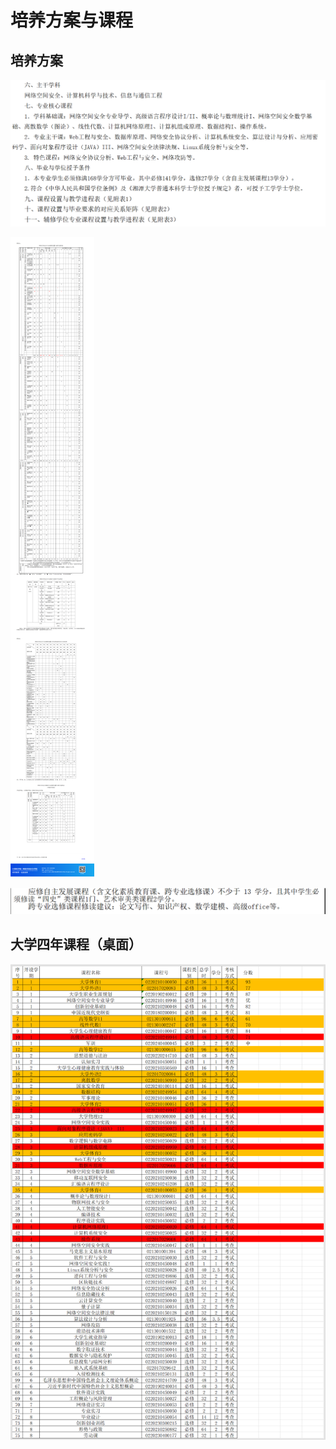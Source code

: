 # 培养方案与课程

## 培养方案

![image-20250318155920217](培养方案.assets/image-20250318155920217.png)

![image-20250318155952026](培养方案.assets/image-20250318155952026.png)

![image-20250318160017973](培养方案.assets/image-20250318160017973.png)

## 大学四年课程（桌面）

![image-20250318160208520](培养方案.assets/image-20250318160208520.png)

